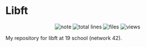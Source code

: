 #	Libft
<p align="center"> 
<img alt="note" src="https://img.shields.io/badge/note-125%25-brightgreen">
<img alt="total lines" src="https://img.shields.io/tokei/lines/github.com/COUNFOUZZ/19-Libft">
<img alt="files" src="https://img.shields.io/github/directory-file-count/COUNFOUZZ/19-libft">
<img alt="views" src="https://hits.seeyoufarm.com/api/count/incr/badge.svg?url=https%3A%2F%2Fgithub.com%2FCOUNFOUZZ%2F19-Libft.git&count_bg=%231A83C2&title_bg=%23555555&icon=&icon_color=%23E7E7E7&title=views&edge_flat=false">
</p>

My repository for libft at 19 school (network 42).
